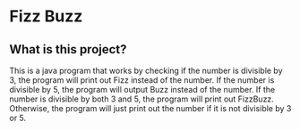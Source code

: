# Fizz Buzz

## What is this project?

This is a java program that works by checking if the number is divisible by 3, the program will print out Fizz instead of the number. If the number is divisible by 5, the program will output Buzz instead of the number. If the number is divisible by both 3 and 5, the program will print out FizzBuzz. Otherwise, the program will just print out the number if it is not divisible by 3 or 5. 